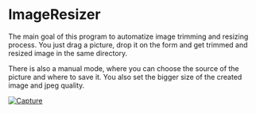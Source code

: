 # ImageResizer

The main goal of this program to automatize image trimming and resizing process. You just drag a picture, drop it on the form and get
trimmed and resized image in the same directory.

There is also a manual mode, where you can choose the source of the picture and where to save it. You also set the bigger size of the
created image and jpeg quality.

<a href='https://postimg.org/image/vrb4wi0g7/' target='_blank'><img src='https://s23.postimg.org/m6ri9mb4b/Capture.png' border='0' alt='Capture'/><br />
